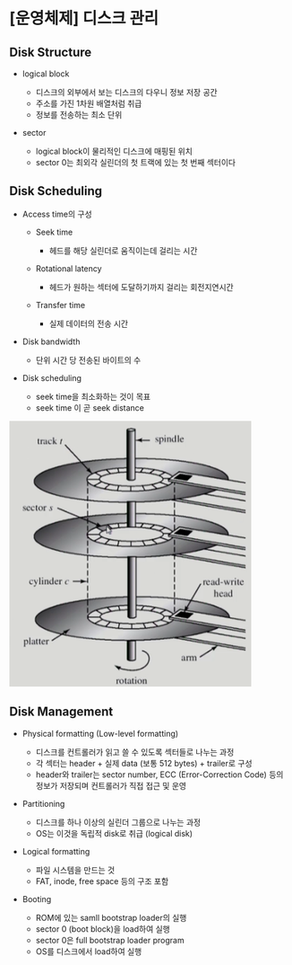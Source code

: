 # [운영체제] 디스크 관리

## Disk Structure

- logical block
    - 디스크의 외부에서 보는 디스크의 다우니 정보 저장 공간
    - 주소를 가진 1차원 배열처럼 취급
    - 정보를 전송하는 최소 단위

- sector
    - logical block이 물리적인 디스크에 매핑된 위치
    - sector 0는 최외각 실린더의 첫 트랙에 있는 첫 번째 섹터이다

## Disk Scheduling

- Access time의 구성
    - Seek time
        - 헤드를 해당 실린더로 움직이는데 걸리는 시간
    
    - Rotational latency
        - 헤드가 원하는 섹터에 도달하기까지 걸리는 회전지연시간

    - Transfer time
        - 실제 데이터의 전송 시간

- Disk bandwidth
    - 단위 시간 당 전송된 바이트의 수

- Disk scheduling
    - seek time을 최소화하는 것이 목표
    - seek time 이 곧 seek distance

![](../../assets/img/posts/운영체제/18-1.png)

## Disk Management

- Physical formatting (Low-level formatting)
    - 디스크를 컨트롤러가 읽고 쓸 수 있도록 섹터들로 나누는 과정
    - 각 섹터는 header + 실제 data (보통 512 bytes) + trailer로 구성
    - header와 trailer는 sector number, ECC (Error-Correction Code) 등의 정보가 저장되며 컨트롤러가 직접 접근 및 운영

- Partitioning
    - 디스크를 하나 이상의 실린더 그룹으로 나누는 과정
    - OS는 이것을 독립적 disk로 취급 (logical disk)

- Logical formatting
    - 파일 시스템을 만드는 것
    - FAT, inode, free space 등의 구조 포함

- Booting
    - ROM에 있는 samll bootstrap loader의 실행
    - sector 0 (boot block)을 load하여 실행
    - sector 0은 full bootstrap loader program
    - OS를 디스크에서 load하여 실행